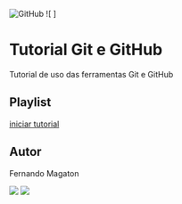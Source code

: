 ![GitHub](https://img.shields.io/github/license/fernandoagmagaton/git-e-github?style=plastic)
![ ]
# Tutorial Git e GitHub
Tutorial de uso das ferramentas Git e GitHub
## Playlist
[iniciar tutorial](https://joseassis.com.br/cursos/gitegithub.html)
## Autor 
Fernando Magaton

![ ](https://github.com/fernandoagmagaton/git-e-github/blob/main/cat.gif)
![ ](https://github.com/fernandoagmagaton/git-e-github/blob/main/pikachu.gif)
